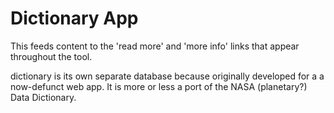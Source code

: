 # Dictionary App

This feeds content to the 'read more' and 'more info' links that appear throughout the tool. 

dictionary is its own separate database because originally developed for a a now-defunct web app. It is more or less a port of the NASA (planetary?) Data Dictionary.
